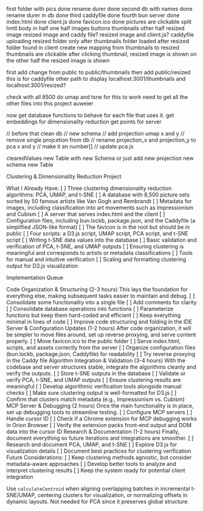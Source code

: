 first folder with pics done
rename durer done
second db with names done
rename durer in db done
third caddyfile done
fourth bun server done
index.html done
client.js done
favicon.ico done
pictures are clickable
split hmtl body in half
one half images buttons thumbnails
other half resized image
resized image and caddy file?
resized image and client.js?
caddyfile uploading resized folder only after thumbnails folder loaded
after resized folder found in client
create new mapping from thumbnails to resized
thumbnails are clickable
after clicking thumbnail, resized image is shown
on the other half the resized image is shown

first add change from public to public/thumbnails
then add public/resized
this is for caddyfile
other path to display localhost:3001/thumbnails and localhost:3001/resized?

check with all 8500
do umap and tsne
for this to work
need to get all the other files into this project
auweier

now get database functions to behave for each file that uses it.
get embeddings for dimensionality reduction
get points for server

// before that clean db
// new schema
// add projection umap x and y
// remove single projcetion from db
// rename projection_x and projection_y to pca x and y
// make it an number[]
// update pca.js

clearedValues new Table with new Schema or just add new projection
new schema new Table


Clustering & Dimensionality Reduction Project

What I Already Have:
[ ] Three clustering dimensionality reduction algorithms: PCA, UMAP, and t-SNE
[ ] A database with 8,500 picture sets sorted by 50 famous artists like Van Gogh and Rembrandt
[ ] Metadata for images, including classification into art movements such as Impressionism and Cubism
[ ] A server that serves index.html and the client
[ ] Configuration files, including bun.lockb, package.json, and the Caddyfile (a simplified JSON-like format)
[ ] The favicon is in the root but should be in public
[ ] Four scripts: a D3.js script, UMAP script, PCA script, and t-SNE script
[ ] Writing t-SNE data values into the database
[ ] Basic validation and verification of PCA, t-SNE, and UMAP outputs
[ ] Ensuring clustering is meaningful and corresponds to artists or metadata classifications
[ ] Tools for manual and intuitive verification
[ ] Scaling and formatting clustering output for D3.js visualization

Implementation Queue

Code Organization & Structuring (2-3 hours)
This lays the foundation for everything else, making subsequent tasks easier to maintain and debug.
[ ] Consolidate some functionality into a single file
[ ] Add comments for clarity
[ ] Consolidate database operations into functions
[ ] Parameterize functions but keep them hard-coded and efficient
[ ] Keep everything minimal in lines of code
[ ] Improve code structuring and folding in the IDE
Server & Configuration Updates (1-2 hours)
After code organization, it will be simpler to move files around, set up reverse proxying, and serve content properly.
[ ] Move favicon.ico to the public folder
[ ] Serve index.html, scripts, and assets correctly from the server
[ ] Organize configuration files (bun.lockb, package.json, Caddyfile) for readability
[ ] Try reverse proxying in the Caddy file
Algorithm Integration & Validation (3-4 hours)
With the codebase and server structures stable, integrate the algorithms cleanly and verify the outputs.
[ ] Store t-SNE outputs in the database
[ ] Validate or verify PCA, t-SNE, and UMAP outputs
[ ] Ensure clustering results are meaningful
[ ] Develop algorithmic verification tools alongside manual checks
[ ] Make sure clustering output is well-formatted for D3.js
[ ] Confirm that clusters match metadata (e.g., Impressionism vs. Cubism)
MCP Server & Debugging (2 hours)
Once the main functionality is in place, set up debugging tools to streamline testing.
[ ] Configure MCP servers
[ ] Handle cursor ID
[ ] Check if a Chrome extension for MCP debugging works in Orion Browser
[ ] Verify the extension packs front-end output and DOM data into the cursor ID
Research & Documentation (1-2 hours)
Finally, document everything so future iterations and integrations are smoother.
[ ] Research and document PCA, UMAP, and t-SNE
[ ] Explore D3.js for visualization details
[ ] Document best practices for clustering verification
Future Considerations:
[ ] Keep clustering methods agnostic, but consider metadata-aware approaches
[ ] Develop better tools to analyze and interpret clustering results
[ ] Keep the system ready for potential client integration


Use `calculateCentroid` when aligning overlapping batches in incremental t-SNE/UMAP, centering clusters for visualization, or normalizing offsets in dynamic layouts. Not needed for PCA since it preserves global structure.